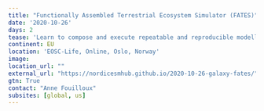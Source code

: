 ```yaml
---
title: "Functionally Assembled Terrestrial Ecosystem Simulator (FATES)"
date: '2020-10-26'
days: 2
tease: 'Learn to compose and execute repeatable and reproducible modelling workflow with FATES for improving climate models.'
continent: EU
location: 'EOSC-Life, Online, Oslo, Norway'
image: 
location_url: ""
external_url: "https://nordicesmhub.github.io/2020-10-26-galaxy-fates/"
gtn: True
contact: "Anne Fouilloux"
subsites: [global, us]
---
```

